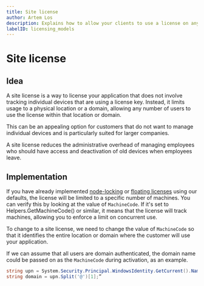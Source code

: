 ```yaml
---
title: Site license
author: Artem Los
description: Explains how to allow your clients to use a license on any number of machines within a physical location
labelID: licensing_models
---
```


# Site license

## Idea

A site license is a way to license your application that does not involve tracking individual devices that are using a license key. Instead, it limits usage to a physical location or a domain, allowing any number of users to use the license within that location or domain.

This can be an appealing option for customers that do not want to manage individual devices and is particularly suited for larger companies.

A site license reduces the administrative overhead of managing employees who should have access and deactivation of old devices when employees leave.

## Implementation

If you have already implemented [node-locking](/licensing-models/node-locked) or [floating licenses](https://help.cryptolens.io/licensing-models/floating) using our defaults, the license will be limited to a specific number of machines. You can verify this by looking at the value of `MachineCode`. If it's set to Helpers.GetMachineCode() or similar, it means that the license will track machines, allowing you to enforce a limit on concurrent use.

To change to a site license, we need to change the value of `MachineCode` so that it identifies the entire location or domain where the customer will use your application.

If we can assume that all users are domain authenticated, the domain name could be passed on as the `MachineCode` during activation, as an example.

```cs
string upn = System.Security.Principal.WindowsIdentity.GetCurrent().Name;
string domain = upn.Split('@')[1];”
``` 

